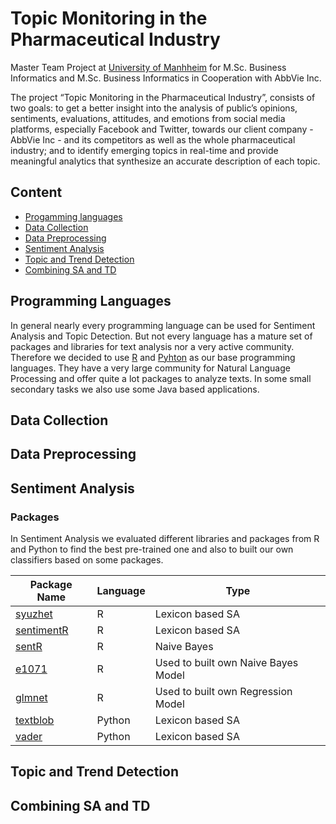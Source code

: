 # Topic Monitoring in the Pharmaceutical Industry 
Master Team Project at [University of Manhheim](https://www.uni-mannheim.de/1/english/) for M.Sc. Business Informatics and M.Sc. Business Informatics in Cooperation with AbbVie Inc.

The project “Topic Monitoring in the Pharmaceutical Industry”,  consists of two goals: to get a better insight into the analysis of public’s opinions, sentiments, evaluations, attitudes, and emotions from social media platforms, especially Facebook and Twitter, towards our client company - AbbVie Inc - and its competitors as well as the whole pharmaceutical industry; and to identify emerging topics in real-time and provide meaningful analytics that synthesize an accurate description of each topic. 

## Content
* [Progamming languages](#programming-languages)
* [Data Collection](#data-collection)
* [Data Preprocessing](#data-preprocessing)
* [Sentiment Analysis](#sentiment-analysis)
* [Topic and Trend Detection](#topic-and-trend-detection)
* [Combining SA and TD](#combining-sa-and-td)


## Programming Languages

In general nearly every programming language can be used for Sentiment Analysis and Topic Detection. But not every language has a mature set of packages and libraries  for text analysis nor a very active community. Therefore we decided to use [R](https://r-project.org) and [Pyhton](https://www.python.org) as our base programming languages. They have a very large community for Natural Language Processing and offer quite a lot packages to analyze texts. In some small secondary tasks we also use some Java based applications.

## Data Collection

## Data Preprocessing

## Sentiment Analysis

### Packages

In Sentiment Analysis we evaluated different libraries and packages from R and Python to find the best pre-trained one and also to built our own classifiers based on some packages.

| Package Name                                          | Language | Type                                | 
|-------------------------------------------------------|----------|-------------------------------------|
| [syuzhet](https://github.com/mjockers/syuzhet)        | R        | Lexicon based SA                    |
| [sentimentR](https://github.com/trinker/sentimentr)   | R        | Lexicon based SA                    |
| [sentR](https://github.com/mananshah99/sentR)         | R        | Naive Bayes                         |
| [e1071](https://github.com/cran/e1071)                | R        | Used to built own Naive Bayes Model |
| [glmnet](https://github.com/cran/glmnet)              | R        | Used to built own Regression Model  |
| [textblob](https://github.com/sloria/TextBlob)        | Python   | Lexicon based SA                    |
| [vader](http://www.nltk.org/api/nltk.sentiment.html)  | Python   | Lexicon based SA                    |



## Topic and Trend Detection

## Combining SA and TD
